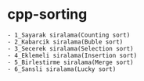 # cpp-sorting
	- 1_Sayarak siralama(Counting sort)
	- 2_Kabarcik siralama(Buble sort)
	- 3_Secerek siralama(Selection sort)
	- 4_Eklemeli siralama(Insertion sort)
	- 5_Birlestirme siralama(Merge sort)
	- 6_Sansli siralama(Lucky sort)
